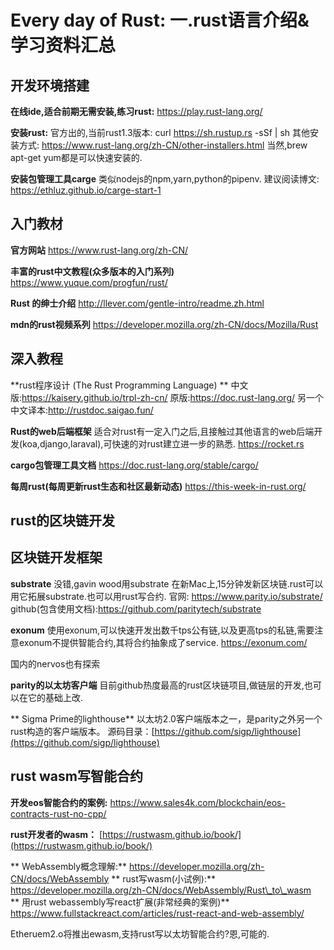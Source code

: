 # Every  day of Rust: 一.rust语言介绍&学习资料汇总
## 开发环境搭建
**在线ide,适合前期无需安装,练习rust:**
https://play.rust-lang.org/

**安装rust:**
官方出的,当前rust1.3版本:
curl https://sh.rustup.rs -sSf | sh
其他安装方式:
https://www.rust-lang.org/zh-CN/other-installers.html
当然,brew apt-get yum都是可以快速安装的.

**安装包管理工具carge**
类似nodejs的npm,yarn,python的pipenv.
建议阅读博文: https://ethluz.github.io/carge-start-1

## 入门教材
**官方网站**
https://www.rust-lang.org/zh-CN/

**丰富的rust中文教程(众多版本的入门系列)**
https://www.yuque.com/progfun/rust/

**Rust 的绅士介绍**
http://llever.com/gentle-intro/readme.zh.html

**mdn的rust视频系列**
https://developer.mozilla.org/zh-CN/docs/Mozilla/Rust

## 深入教程
**rust程序设计 (The Rust Programming Language) **
中文版:https://kaisery.github.io/trpl-zh-cn/
原版:https://doc.rust-lang.org/
另一个中文译本:http://rustdoc.saigao.fun/

**Rust的web后端框架**
 适合对rust有一定入门之后,且接触过其他语言的web后端开发(koa,django,laraval),可快速的对rust建立进一步的熟悉.
https://rocket.rs

**cargo包管理工具文档**
https://doc.rust-lang.org/stable/cargo/


**每周rust(每周更新rust生态和社区最新动态)**
  https://this-week-in-rust.org/

## rust的区块链开发

## 区块链开发框架
**substrate**
没错,gavin wood用substrate 在新Mac上,15分钟发新区块链.rust可以用它拓展substrate.也可以用rust写合约.
官网: https://www.parity.io/substrate/
github(包含使用文档):https://github.com/paritytech/substrate

**exonum**
使用exonum,可以快速开发出数千tps公有链,以及更高tps的私链,需要注意exonum不提供智能合约,其将合约抽象成了service.
https://exonum.com/

国内的nervos也有探索

**parity的以太坊客户端**
目前github热度最高的rust区块链项目,做链层的开发,也可以在它的基础上改.

** Sigma Prime的lighthouse**
以太坊2.0客户端版本之一，是parity之外另一个rust构造的客户端版本。
源码目录：[https://github.com/sigp/lighthouse](https://github.com/sigp/lighthouse)

## rust wasm写智能合约
**开发eos智能合约的案例:**
https://www.sales4k.com/blockchain/eos-contracts-rust-no-cpp/

**rust开发者的wasm：**
[https://rustwasm.github.io/book/](https://rustwasm.github.io/book/)


** WebAssembly概念理解:**
https://developer.mozilla.org/zh-CN/docs/WebAssembly
** rust写wasm(小试例):**
https://developer.mozilla.org/zh-CN/docs/WebAssembly/Rust\_to\_wasm
** 用rust webassembly写react扩展(非常经典的案例)**
https://www.fullstackreact.com/articles/rust-react-and-web-assembly/

Etheruem2.o将推出ewasm,支持rust写以太坊智能合约?恩,可能的.